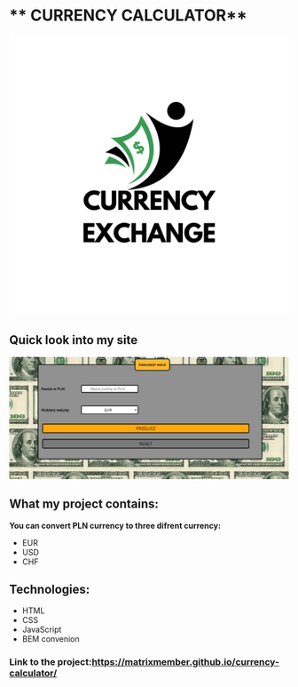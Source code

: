 # ** CURRENCY CALCULATOR**
![currency-exchange](https://raw.githubusercontent.com/MatrixMember/currency-calculator/main/Images/share.png)
## Quick look into my site
![Project image](https://github.com/MatrixMember/currency-calculator/blob/main/Images/project-image.png?raw=true)
## What my project contains:
**You can convert PLN currency to three difrent currency:**
- EUR
- USD
- CHF
## Technologies:
- HTML
- CSS
- JavaScript
- BEM convenion
### Link to the project:https://matrixmember.github.io/currency-calculator/
